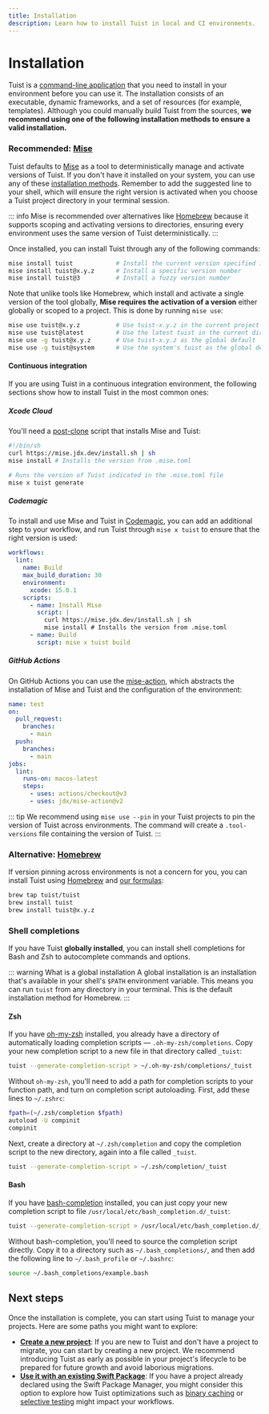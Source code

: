 ```yaml
---
title: Installation
description: Learn how to install Tuist in local and CI environments.
---
```


# Installation

Tuist is a [command-line application](https://en.wikipedia.org/wiki/Command-line_interface) that you need to install in your environment before you can use it. The installation consists of an executable, dynamic frameworks, and a set of resources (for example, templates). Although you could manually build Tuist from the sources, **we recommend using one of the following installation methods to ensure a valid installation.**

### Recommended: [Mise](https://github.com/jdx/mise)

Tuist defaults to [Mise](https://github.com/jdx/mise) as a tool to deterministically manage and activate versions of Tuist.
If you don't have it installed on your system,
you can use any of these [installation methods](https://mise.jdx.dev/getting-started.html).
Remember to add the suggested line to your shell, which will ensure the right version is activated when you choose a Tuist project directory in your terminal session.

::: info
Mise is recommended over alternatives like [Homebrew](https://brew.sh) because it supports scoping and activating versions to directories, ensuring every environment uses the same version of Tuist deterministically.
:::

Once installed, you can install Tuist through any of the following commands:


```bash
mise install tuist            # Install the current version specified in .tool-versions/.mise.toml
mise install tuist@x.y.z      # Install a specific version number
mise install tuist@3          # Install a fuzzy version number
```

Note that unlike tools like Homebrew, which install and activate a single version of the tool globally, **Mise requires the activation of a version** either globally or scoped to a project. This is done by running `mise use`:

```bash
mise use tuist@x.y.z          # Use tuist-x.y.z in the current project
mise use tuist@latest         # Use the latest tuist in the current directory
mise use -g tuist@x.y.z       # Use tuist-x.y.z as the global default
mise use -g tuist@system      # Use the system's tuist as the global default
```

#### Continuous integration

If you are using Tuist in a continuous integration environment, the following sections show how to install Tuist in the most common ones:

##### Xcode Cloud

You'll need a [post-clone](https://developer.apple.com/documentation/xcode/writing-custom-build-scripts#Create-a-custom-build-script) script that installs Mise and Tuist:

```bash
#!/bin/sh
curl https://mise.jdx.dev/install.sh | sh
mise install # Installs the version from .mise.toml

# Runs the version of Tuist indicated in the .mise.toml file
mise x tuist generate
```

##### Codemagic

To install and use Mise and Tuist in [Codemagic](https://codemagic.io), you can add an additional step to your workflow, and run Tuist through `mise x tuist` to ensure that the right version is used:

```yaml
workflows:
  lint:
    name: Build
    max_build_duration: 30
    environment:
      xcode: 15.0.1
    scripts:
      - name: Install Mise
        script: |
          curl https://mise.jdx.dev/install.sh | sh
          mise install # Installs the version from .mise.toml
      - name: Build
        script: mise x tuist build
```

##### GitHub Actions

On GitHub Actions you can use the [mise-action](https://github.com/jdx/mise-action), which abstracts the installation of Mise and Tuist and the configuration of the environment:

```yaml
name: test
on:
  pull_request:
    branches:
      - main
  push:
    branches:
      - main
jobs:
  lint:
    runs-on: macos-latest
    steps:
      - uses: actions/checkout@v3
      - uses: jdx/mise-action@v2
```

::: tip
We recommend using `mise use --pin` in your Tuist projects to pin the version of Tuist across environments. The command will create a `.tool-versions` file containing the version of Tuist.
:::

### Alternative: [Homebrew](https://brew.sh)

If version pinning across environments is not a concern for you,
you can install Tuist using [Homebrew](https://brew.sh) and [our formulas](https://github.com/tuist/homebrew-tuist):

```bash
brew tap tuist/tuist
brew install tuist
brew install tuist@x.y.z
```

### Shell completions

If you have Tuist **globally installed**,
you can install shell completions for Bash and Zsh to autocomplete commands and options.

::: warning What is a global installation
A global installation is an installation that's available in your shell's `$PATH` environment variable. This means you can run `tuist` from any directory in your terminal. This is the default installation method for Homebrew.
:::

#### Zsh

If you have [oh-my-zsh](https://ohmyz.sh/) installed, you already have a directory of automatically loading completion scripts — `.oh-my-zsh/completions`. Copy your new completion script to a new file in that directory called `_tuist`:

```bash
tuist --generate-completion-script > ~/.oh-my-zsh/completions/_tuist
```

Without `oh-my-zsh`, you'll need to add a path for completion scripts to your function path, and turn on completion script autoloading. First, add these lines to `~/.zshrc`:

```bash
fpath=(~/.zsh/completion $fpath)
autoload -U compinit
compinit
```

Next, create a directory at `~/.zsh/completion` and copy the completion script to the new directory, again into a file called `_tuist`.

```bash
tuist --generate-completion-script > ~/.zsh/completion/_tuist
```

#### Bash

If you have [bash-completion](https://github.com/scop/bash-completion) installed, you can just copy your new completion script to file `/usr/local/etc/bash_completion.d/_tuist`:

```bash
tuist --generate-completion-script > /usr/local/etc/bash_completion.d/_tuist
```

Without bash-completion, you'll need to source the completion script directly. Copy it to a directory such as `~/.bash_completions/`, and then add the following line to `~/.bash_profile` or `~/.bashrc`:

```bash
source ~/.bash_completions/example.bash
```

## Next steps

Once the installation is complete, you can start using Tuist to manage your projects. Here are some paths you might want to explore:

- [**Create a new project**](/guide/introduction/adopting-tuist/new-project): If you are new to Tuist and don't have a project to migrate, you can start by creating a new project. We recommend introducing Tuist as early as possible in your project's lifecycle to be prepared for future growth and avoid laborious migrations.
- [**Use it with an existing Swift Package**](/guide/introduction/adopting-tuist/swift-package): If you have a project already declared using the Swift Package Manager, you might consider this option to explore how Tuist optimizations such as [binary caching](/cloud/binary-caching) or [selective testing](/cloud/binary-caching) might impact your workflows.

<!-- ## Creating a new project


> I have a package
> I have a project
> I have a workspace -->
